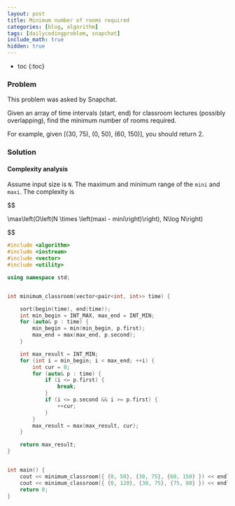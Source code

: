 ```yaml
---
layout: post
title: Minimum number of rooms required
categories: [blog, algorithm]
tags: [dailycodingproblem, snapchat]
include_math: true
hidden: true
---
```


+ toc
{:toc}

### Problem

This problem was asked by Snapchat.

Given an array of time intervals (start, end) for classroom lectures (possibly overlapping),
find the minimum number of rooms required.

For example, given [(30, 75), (0, 50), (60, 150)], you should return 2.

### Solution

#### Complexity analysis

Assume input size is `N`. The maximum and minimum range of the `mini` and `maxi`. The complexity
is

$$

\max\left(O\left(N \times \left(maxi - mini\right)\right), N\log N\right)

$$

```cpp
#include <algorithm>
#include <iostream>
#include <vector>
#include <utility>

using namespace std;


int minimum_classroom(vector<pair<int, int>> time) {

    sort(begin(time), end(time));
    int min_begin = INT_MAX, max_end = INT_MIN;
    for (auto& p : time) {
        min_begin = min(min_begin, p.first);
        max_end = max(max_end, p.second);
    }

    int max_result = INT_MIN;
    for (int i = min_begin; i < max_end; ++i) {
        int cur = 0;
        for (auto& p : time) {
            if (i <= p.first) {
                break;
            }
            if (i <= p.second && i >= p.first) {
                ++cur;
            }
        }
        max_result = max(max_result, cur);
    }

    return max_result;
}


int main() {
    cout << minimum_classroom({ {0, 50}, {30, 75}, {60, 150} }) << endl;
    cout << minimum_classroom({ {0, 120}, {30, 75}, {75, 80} }) << endl;
    return 0;
}
```



